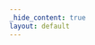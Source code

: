 ```yaml
---
_hide_content: true
layout: default
---
```


<div id="my-store-11490026"></div>
<div>
<script type="text/javascript" src="https://app.ecwid.com/script.js?11490026&data_platform=code&data_date=2017-06-09" charset="utf-8"></script><script type="text/javascript"> xProductBrowser("categoriesPerRow=3","views=grid(20,3) list(60) table(60)","categoryView=grid","searchView=list","id=my-store-11490026");</script>
</div>
